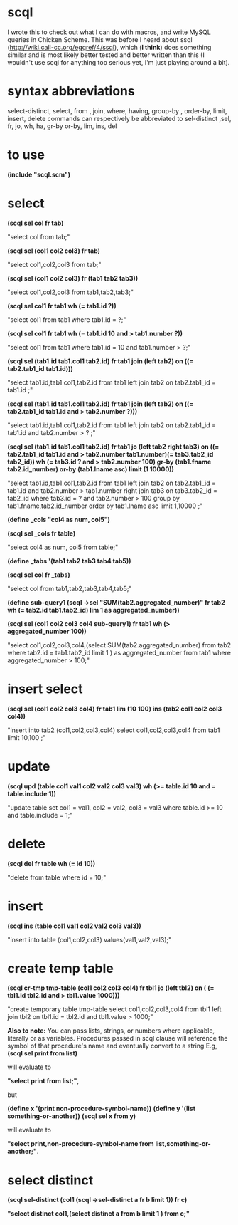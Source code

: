 # scql

I wrote this to check out what I can do with macros, and write MySQL queries in Chicken Scheme. This was before I heard about ssql (http://wiki.call-cc.org/eggref/4/ssql), which (**I think**) does something similar and is most likely better tested and better written than this (I wouldn't use scql for anything too serious yet, I'm just playing around a bit).

# syntax abbreviations
select-distinct, select, from , join, where, having, group-by , order-by, limit, insert, delete commands can respectively be abbreviated to
sel-distinct ,sel, fr, jo, wh, ha, gr-by or-by, lim, ins, del


# to use

**(include "scql.scm")**

# select

**(scql sel col fr tab)**

"select col from tab;"

**(scql sel (col1 col2 col3) fr tab)**

"select col1,col2,col3 from tab;"

**(scql sel (col1 col2 col3) fr (tab1 tab2 tab3))**

"select col1,col2,col3 from tab1,tab2,tab3;"

**(scql sel col1 fr tab1 wh (= tab1.id ?))**

"select col1 from tab1 where tab1.id = ?;"

**(scql sel col1 fr tab1 wh (= tab1.id 10 and > tab1.number ?))**

"select col1 from tab1  where tab1.id = 10 and tab1.number > ?;"

**(scql sel (tab1.id tab1.col1 tab2.id) fr tab1 join (left tab2) on ((= tab2.tab1_id tab1.id)))**

"select tab1.id,tab1.col1,tab2.id from tab1  left join tab2  on tab2.tab1_id = tab1.id  ;"

**(scql sel (tab1.id tab1.col1 tab2.id) fr tab1 join (left tab2) on ((= tab2.tab1_id tab1.id and > tab2.number ?)))**

"select tab1.id,tab1.col1,tab2.id from tab1  left join tab2  on tab2.tab1_id = tab1.id  and tab2.number > ?  ;"

**(scql sel (tab1.id tab1.col1 tab2.id) fr tab1 jo (left tab2 right tab3) on ((= tab2.tab1_id tab1.id and > tab2.number tab1.number)(= tab3.tab2_id tab2_id)) wh (= tab3.id ? and > tab2.number 100) gr-by (tab1.fname tab2.id_number) or-by (tab1.lname asc) limit (1 10000))**

"select tab1.id,tab1.col1,tab2.id from tab1 left join tab2  on tab2.tab1_id = tab1.id and tab2.number > tab1.number right join tab3  on tab3.tab2_id = tab2_id  where tab3.id = ? and tab2.number > 100 group by tab1.fname,tab2.id_number order by   tab1.lname asc  limit 1,10000 ;"

**(define _cols "col4 as num, col5")**

**(scql sel _cols fr table)**

"select col4 as num, col5 from table;"

**(define _tabs '(tab1 tab2 tab3 tab4 tab5))**

**(scql sel col fr _tabs)**

"select col from tab1,tab2,tab3,tab4,tab5;"

**(define sub-query1 (scql ->sel "SUM(tab2.aggregated_number)" fr tab2 wh (= tab2.id tab1.tab2_id) lim 1 as aggregated_number))**

**(scql sel (col1 col2 col3 col4 sub-query1) fr tab1 wh (> aggregated_number 100))**

"select col1,col2,col3,col4,(select SUM(tab2.aggregated_number) from tab2 where tab2.id = tab1.tab2_id limit 1 ) as aggregated_number  from tab1 where aggregated_number > 100;"



# insert select

**(scql sel (col1 col2 col3 col4) fr tab1 lim (10 100) ins (tab2 col1 col2 col3 col4))**

"insert into tab2 (col1,col2,col3,col4) select col1,col2,col3,col4 from tab1 limit 10,100 ;"

# update
**(scql upd (table col1 val1 col2 val2 col3 val3) wh (>= table.id 10 and = table.include 1))**

"update table set  col1 = val1, col2 = val2, col3 = val3  where table.id >= 10 and table.include = 1;"

# delete

**(scql del fr table wh (= id 10))**

"delete from table where id = 10;"

# insert

**(scql ins (table col1 val1 col2 val2 col3 val3))**

"insert into table (col1,col2,col3)  values(val1,val2,val3);"

# create temp table
**(scql cr-tmp tmp-table (col1 col2 col3 col4) fr tbl1 jo (left tbl2) on ( (= tbl1.id tbl2.id and > tbl1.value 1000)))**

"create temporary table tmp-table select col1,col2,col3,col4 from tbl1 left join tbl2  on tbl1.id = tbl2.id and tbl1.value > 1000;"



**Also to note:**
You can pass lists, strings, or numbers where applicable, literally or as variables. Procedures passed in scql clause will reference the symbol of that procedure's name and eventually convert to a string E.g, 
**(scql sel print from list)** 

will evaluate to 

**"select print from list;"**,

but


**(define x '(print non-procedure-symbol-name))**
**(define y '(list something-or-another))**
**(scql sel x from y)**

will evaluate to 

**"select print,non-procedure-symbol-name from list,something-or-another;"**.


# select distinct


**(scql sel-distinct (col1 (scql ->sel-distinct a fr b limit 1)) fr c)**


**"select distinct col1,(select distinct a from b limit 1 ) from c;"**
